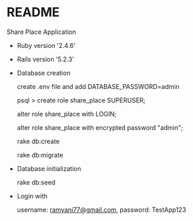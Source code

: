# README

Share Place Application

* Ruby version '2.4.6'

* Rails version '5.2.3'

* Database creation

    create .env file and add  DATABASE_PASSWORD=admin

    psql >
    create role share_place SUPERUSER;
    
    alter role share_place with LOGIN;
    
    alter role share_place with encrypted password "admin";

    rake db:create
    
    rake db:migrate

* Database initialization

  rake db:seed

* Login with 

  username: ramyani77@gmail.com, password: TestApp123
